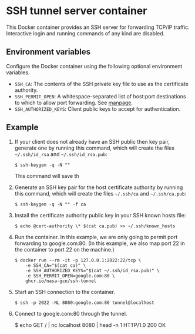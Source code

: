 # SSH tunnel server container

This Docker container provides an SSH server for forwarding TCP/IP traffic. Interactive login and running commands of any kind are disabled.

## Environment variables

Configure the Docker container using the following optional environment
variables.

* `SSH_CA`: The contents of the SSH private key file to use as the certificate authority.
* `SSH_PERMIT_OPEN`: A whitespace-separated list of host:port destinations to which to allow port forwarding. See [manpage](https://manpages.debian.org/bullseye/openssh-server/sshd_config.5.en.html#PermitOpen).
* `SSH_AUTHORIZED_KEYS`: Client public keys to accept for authentication.

## Example

1.  If your client does not already have an SSH public then key pair, generate one by running this command, which will create the files `~/.ssh/id_rsa` and `~/.ssh/id_rsa.pub`:

        $ ssh-keygen -q -N ""

    This command will save th

2.  Generate an SSH key pair for the host certificate authority by running this command, which will create the files `~/.ssh/ca` and `~/.ssh/ca.pub`:

        $ ssh-keygen -q -N "" -f ca

3.  Install the certificate authority public key in your SSH known hosts file:

        $ echo @cert-authority \* $(cat ca.pub) >> ~/.ssh/known_hosts

4.  Run the container. In this example, we are only going to permit port forwarding to google.com:80. (In this example, we also map port 22 in the container to port 22 on the machine.)

        $ docker run --rm -it -p 127.0.0.1:2022:22/tcp \
            -e SSH_CA="$(cat ca)" \
            -e SSH_AUTHORIZED_KEYS="$(cat ~/.ssh/id_rsa.pub)" \
            -e SSH_PERMIT_OPEN=google.com:80 \
            ghcr.io/nasa-gcn/ssh-tunnel

5.  Start an SSH connection to the container.

        $ ssh -p 2022 -NL 8080:google.com:80 tunnel@localhost

6.   Connect to google.com:80 through the tunnel.

        $ echo GET / | nc localhost 8080 | head -n 1
        HTTP/1.0 200 OK
